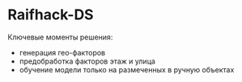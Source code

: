 # Raifhack-DS

Ключевые моменты решения:
* генерация гео-факторов
* предобработка факторов этаж и улица
* обучение модели только на размеченных в ручную объектах
